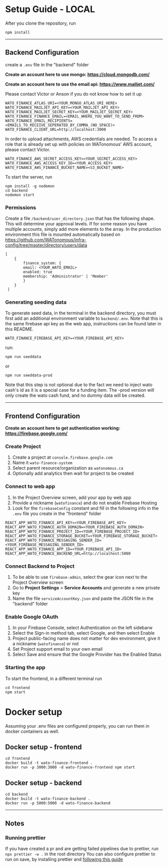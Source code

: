 # Setup Guide - LOCAL

After you clone the repository, run

```
npm install
```

---

## Backend Configuration

create a `.env` file in the "backend" folder

**Create an account here to use mongo: https://cloud.mongodb.com/**

**Create an account here to use the email api: https://www.mailjet.com/**

Please contact Victor or Anson if you do not know how to set it up

```
WATO_FINANCE_ATLAS_URI=<YOUR_MONGO_ATLAS_URI_HERE>
WATO_FINANCE_MAILJET_API_KEY=<YOUR_MAILJET_API_KEY>
WATO_FINANCE_MAILJET_SECRET_KEY=<YOUR_MAILJET_SECRET_KEY>
WATO_FINANCE_FINANCE_EMAIL=<EMAIL_WHERE_YOU_WANT_TO_SEND_FROM>
WATO_FINANCE_EMAIL_RECIPIENTS=<EMAILS_TO_RECEIVE_SEPERATED_BY_COMMA_(NO_SPACE)>
WATO_FINANCE_CLIENT_URL=http://localhost:3000
```

In order to upload attachments, AWS credentials are needed. To access a role that is already set up with policies on WATonomous' AWS account, please contact Victor.

```
WATO_FINANCE_AWS_SECRET_ACCESS_KEY=<YOUR_SECRET_ACCESS_KEY>
WATO_FINANCE_AWS_ACCESS_KEY_ID=<YOUR_ACCESS_KEY>
WATO_FINANCE_AWS_FINANCE_BUCKET_NAME=<S3_BUCKET_NAME>
```

To start the server, run

```
npm install -g nodemon
cd backend
nodemon start
```

### Permissions

Create a file `/backend/user_directory.json` that has the following shape. This will determine your approval levels. If for some reason you have multiple accounts, simply add more elements to the array.
In the production environment this file is mounted automatically based on https://github.com/WATonomous/infra-config/tree/master/directory/users/data

```
[
    {
        finance_system: {
        email: <YOUR_WATO_EMAIL>
        enabled: true
        membership: 'Administrator' | 'Member'
        }
    }
 ]
```

### Generating seeding data

To generate seed data, in the terminal in the backend directory, you must first add an additional environment variable to `backend/.env`. Note that this is the same firebase api key as the web app, instructions can be found later in this README.

`WATO_FINANCE_FIREBASE_API_KEY=<YOUR_FIREBASE_API_KEY>`

run:

```
npm run seeddata
```

or

```
npm run seeddata-prod
```

Note that this step is not optional due to the fact we need to inject wato cash's id as it is a special case for a funding item. The -prod version will only create the wato cash fund, and no dummy data will be created.

---

## Frontend Configuration

**Create an account here to get authentication working: https://firebase.google.com/**

### Create Project

1. Create a project at `console.firebase.google.com`
2. Name it `wato-finance-system`
3. Select parent resource/organization as `watonomous.ca`
4. Optionally add analytics then wait for project to be created

### Connect to web app

1. In the Project Overview screen, add your app by web app
2. Provide a nickname (`watofinance`) and do not enable Firebase Hosting
3. Look for the `firebaseConfig` constant and fill in the following info in the `.env` file you create in the "frontend" folder

```
REACT_APP_WATO_FINANCE_API_KEY=<YOUR_FIREBASE_API_KEY>
REACT_APP_WATO_FINANCE_AUTH_DOMAIN=<YOUR_FIREBASE_AUTH_DOMAIN>
REACT_APP_WATO_FINANCE_PROJECT_ID=<YOUR_FIREBASE_PROJECT_ID>
REACT_APP_WATO_FINANCE_STORAGE_BUCKET=<YOUR_FIREBASE_STORAGE_BUCKET>
REACT_APP_WATO_FINANCE_MESSAGING_SENDER_ID=<YOUR_FIREBASE_MESSAGING_SENDER_ID>
REACT_APP_WATO_FINANCE_APP_ID=<YOUR_FIREBASE_API_ID>
REACT_APP_WATO_FINANCE_BACKEND_URL=http://localhost:5000
```

### Connect Backend to Project

1. To be able to use `firebase-admin`, select the gear icon next to the Project Overview screen
2. Go to **Project Settings** > **Service Accounts** and generate a new private key
3. Name the file `serviceAccountKey.json` and paste the JSON file in the "backend" folder

### Enable Google OAuth

1. In your Firebase Console, select Authentication on the left sidebarw
2. Select the Sign-in method tab, select Google, and then select Enable
3. Project public-facing name does not matter for dev environment, give it a nickname (`watofinance`) or not
4. Set Project support email to your own email
5. Select Save and ensure that the Google Provider has the Enabled Status

### Starting the app

To start the frontend, in a different terminal run

```
cd frontend
npm start
```

# Docker setup

Assuming your .env files are configured properly, you can run them in docker containers as well.

## Docker setup - frontend

```
cd frontend
docker build -t wato-finance-frontend .
docker run -p 3000:3000 -d wato-finance-frontend npm start
```

## Docker setup - backend

```
cd backend
docker build -t wato-finance-backend .
docker run -p 5000:5000 -d wato-finance-backend
```

---

## Notes

### Running prettier

If you have created a pr and are getting failed pipelines due to prettier, run `npx prettier -w .` in the root directory
You can also configure prettier to run on save, by installing prettier and [following this guide](https://www.alphr.com/auto-format-vs-code)
